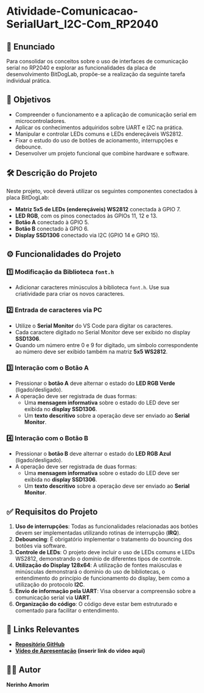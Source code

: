 # Atividade-Comunicacao-SerialUart_I2C-Com_RP2040

## 📌 Enunciado
Para consolidar os conceitos sobre o uso de interfaces de comunicação serial no RP2040 e explorar as funcionalidades da placa de desenvolvimento BitDogLab, propõe-se a realização da seguinte tarefa individual prática.

## 🎯 Objetivos
- Compreender o funcionamento e a aplicação de comunicação serial em microcontroladores.
- Aplicar os conhecimentos adquiridos sobre UART e I2C na prática.
- Manipular e controlar LEDs comuns e LEDs endereçáveis WS2812.
- Fixar o estudo do uso de botões de acionamento, interrupções e debounce.
- Desenvolver um projeto funcional que combine hardware e software.

## 🛠️ Descrição do Projeto
Neste projeto, você deverá utilizar os seguintes componentes conectados à placa BitDogLab:

- **Matriz 5x5 de LEDs (endereçáveis) WS2812** conectada à GPIO 7.
- **LED RGB**, com os pinos conectados às GPIOs 11, 12 e 13.
- **Botão A** conectado à GPIO 5.
- **Botão B** conectado à GPIO 6.
- **Display SSD1306** conectado via I2C (GPIO 14 e GPIO 15).

## ⚙️ Funcionalidades do Projeto

### 1️⃣ Modificação da Biblioteca `font.h`
- Adicionar caracteres minúsculos à biblioteca `font.h`. Use sua criatividade para criar os novos caracteres.

### 2️⃣ Entrada de caracteres via PC
- Utilize o **Serial Monitor** do VS Code para digitar os caracteres.
- Cada caractere digitado no Serial Monitor deve ser exibido no display **SSD1306**.
- Quando um número entre 0 e 9 for digitado, um símbolo correspondente ao número deve ser exibido também na matriz **5x5 WS2812**.

### 3️⃣ Interação com o Botão A
- Pressionar o **botão A** deve alternar o estado do **LED RGB Verde** (ligado/desligado).
- A operação deve ser registrada de duas formas:
  - Uma **mensagem informativa** sobre o estado do LED deve ser exibida no **display SSD1306**.
  - Um **texto descritivo** sobre a operação deve ser enviado ao **Serial Monitor**.

### 4️⃣ Interação com o Botão B
- Pressionar o **botão B** deve alternar o estado do **LED RGB Azul** (ligado/desligado).
- A operação deve ser registrada de duas formas:
  - Uma **mensagem informativa** sobre o estado do LED deve ser exibida no **display SSD1306**.
  - Um **texto descritivo** sobre a operação deve ser enviado ao **Serial Monitor**.

## ✅ Requisitos do Projeto
1. **Uso de interrupções**: Todas as funcionalidades relacionadas aos botões devem ser implementadas utilizando rotinas de interrupção (**IRQ**).
2. **Debouncing**: É obrigatório implementar o tratamento do bouncing dos botões via software.
3. **Controle de LEDs**: O projeto deve incluir o uso de LEDs comuns e LEDs WS2812, demonstrando o domínio de diferentes tipos de controle.
4. **Utilização do Display 128x64**: A utilização de fontes maiúsculas e minúsculas demonstrará o domínio do uso de bibliotecas, o entendimento do princípio de funcionamento do display, bem como a utilização do protocolo **I2C**.
5. **Envio de informação pela UART**: Visa observar a compreensão sobre a comunicação serial via **UART**.
6. **Organização do código**: O código deve estar bem estruturado e comentado para facilitar o entendimento.

## 🔗 Links Relevantes
- **[Repositório GitHub](https://github.com/NerinhoAmorim/Atividade-Comunicacao-SerialUart_I2C-Com_RP2040.git)**
- **[Vídeo de Apresentação](#) (inserir link do vídeo aqui)**

## 👨‍💻 Autor
**Nerinho Amorim**


